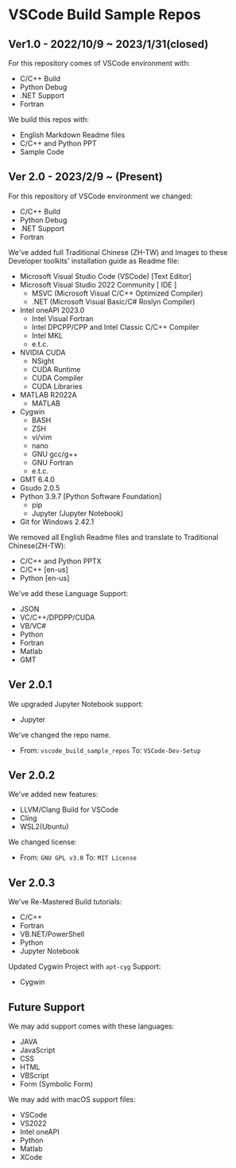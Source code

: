 # VSCode Build Sample Repos

## Ver1.0 - 2022/10/9 ~ 2023/1/31(closed) 

For this repository comes of VSCode environment with:
 - C/C++ Build
 - Python Debug
 - .NET Support
 - Fortran

We build this repos with:

 - English Markdown Readme files
 - C/C++ and Python PPT
 - Sample Code



## Ver 2.0 - 2023/2/9 ~ (Present)

For this repository of VSCode environment we changed:

 - C/C++ Build
 - Python Debug
 - .NET Support
 - Fortran

We've added full Traditional Chinese (ZH-TW) and Images to these Developer toolkits' installation guide as Readme file:

 - Microsoft Visual Studio Code (VSCode) [Text Editor]
 - Microsoft Visual Studio 2022 Community [ IDE ]
     - MSVC (Microsoft Visual C/C++ Optimized Compiler)
     - .NET (Microsoft Visual Basic/C# Roslyn Compiler)
 - Intel oneAPI 2023.0
     - Intel Visual Fortran
     - Intel DPCPP/CPP and Intel Classic C/C++ Compiler
     - Intel MKL
     - e.t.c.
 - NVIDIA CUDA
     - NSight
     - CUDA Runtime
     - CUDA Compiler
     - CUDA Libraries
 - MATLAB R2022A
     - MATLAB 
 - Cygwin
     - BASH
     - ZSH
     - vi/vim
     - nano
     - GNU gcc/g++
     - GNU Fortran
     - e.t.c.
 - GMT 6.4.0
 - Gsudo 2.0.5
 - Python 3.9.7 [Python Software Foundation]
     - pip
     - Jupyter (Jupyter Notebook)
 - Git for Windows 2.42.1

We removed all English Readme files and translate to Traditional Chinese(ZH-TW):

 - C/C++ and Python PPTX
 - C/C++ [en-us]
 - Python [en-us]

We've add these Language Support:

 - JSON
 - VC/C++/DPDPP/CUDA
 - VB/VC#
 - Python
 - Fortran
 - Matlab
 - GMT

## Ver 2.0.1
We upgraded Jupyter Notebook support:
 - Jupyter

We've changed the repo name.
 - From: `vscode_build_sample_repos`    To: `VSCode-Dev-Setup`


## Ver 2.0.2
We've added new features:
 - LLVM/Clang Build for VSCode
 - Cling
 - WSL2(Ubuntu)

We changed license:
  - From: `GNU GPL v3.0`    To: `MIT License`

## Ver 2.0.3
We've Re-Mastered Build tutorials:
 - C/C++
 - Fortran
 - VB.NET/PowerShell
 - Python
 - Jupyter Notebook

Updated Cygwin Project with `apt-cyg` Support:
 - Cygwin

## Future Support
We may add support comes with these languages:
 - JAVA
 - JavaScript
 - CSS
 - HTML
 - VBScript
 - Form (Symbolic Form)


We may add with macOS support files:
 - VSCode
 - VS2022
 - Intel oneAPI
 - Python
 - Matlab
 - XCode

